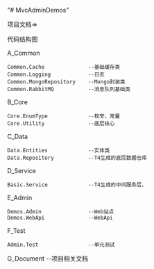 "# MvcAdminDemos" 

项目文档=>

  代码结构图
  
  A_Common
  
    Common.Cache              --基础缓存类 
    Common.Logging            --日志 
    Common.MongoRepository    --Mongo封装类
    Common.RabbitMQ           --消息队列基础类
    
  B_Core 
  
    Core.EnumType             --枚举，常量
    Core.Utility              --底层核心
    
  C_Data
  
    Data.Entities             --实体类
    Data.Repository           --T4生成的底层数据仓库
  D_Service 
  
    Basic.Service             --T4生成的中间服务层、
  E_Admin 
  
    Demos.Admin               --Web站点
    Demos.WebApi              --WebApi
  F_Test
  
    Admin.Test                --单元测试
  G_Document                  --项目相关文档
  
